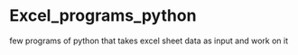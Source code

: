 # Excel_programs_python
few programs of python that takes excel sheet data as input and work on it 
